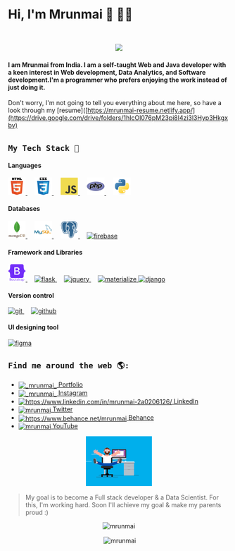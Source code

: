
# Hi, I'm Mrunmai 👋 👩‍💻
&nbsp; 
<p align="center" width="100%">
  <img src="https://github.com/your-username/your-repo-name/raw/main/path/to/your-image.png">
</p>

#### I am Mrunmai from India. I am a self-taught Web and Java developer with a keen interest in Web development, Data Analytics, and Software development.I'm a programmer who prefers enjoying the work instead of just doing it.

Don't worry, I'm not going to tell you everything about me here, so have a look through my [resume]([https://mrunmai-resume.netlify.app/](https://drive.google.com/drive/folders/1hIcOl076pM23pi8l4zi3l3Hyp3Hkgxbv)
&nbsp;
## `My Tech Stack 🤘`

#### Languages

>
 <p align="left";> 
     <a href="#" target="_blank"> <img src="https://raw.githubusercontent.com/devicons/devicon/master/icons/html5/html5-original-wordmark.svg" alt="html5" width="40" height="40"/> </a> &nbsp &nbsp 
      <a href="#" target="_blank"> <img src="https://raw.githubusercontent.com/devicons/devicon/master/icons/css3/css3-original-wordmark.svg" alt="css3" width="40" height="40"/> </a>  &nbsp &nbsp 
     <a href="#" target="_blank"> 
      <img src="https://raw.githubusercontent.com/devicons/devicon/master/icons/javascript/javascript-original.svg" alt="javascript" width="40" height="40"/> </a>  
 &nbsp &nbsp 
      <a href="#" target="_blank"> <img src="https://raw.githubusercontent.com/devicons/devicon/master/icons/php/php-original.svg" alt="php" width="40" height="40"/> </a> 
  &nbsp &nbsp 
      <a href="#" target="_blank"> <img src="https://raw.githubusercontent.com/devicons/devicon/master/icons/python/python-original.svg" alt="python" width="40" height="40"/> </a> 
</p>

#### Databases
>
 <p align="left"> 
     <a href="#" target="_blank"> <img src="https://raw.githubusercontent.com/devicons/devicon/master/icons/mongodb/mongodb-original-wordmark.svg" alt="mongodb" width="40" height="40"/> </a>  &nbsp &nbsp 
     <a href="#" target="_blank"> <img src="https://raw.githubusercontent.com/devicons/devicon/master/icons/mysql/mysql-original-wordmark.svg" alt="mysql" width="40" height="40"/> </a>  &nbsp &nbsp 
         <a href="#" target="_blank"> <img src="https://raw.githubusercontent.com/devicons/devicon/master/icons/postgresql/postgresql-plain.svg" alt="postgresql" width="40" height="40"/> </a>  &nbsp &nbsp 
     <a href="#" target="_blank"> <img src="https://www.vectorlogo.zone/logos/firebase/firebase-icon.svg" alt="firebase" width="40" height="40"/> </a> 
</p>

#### Framework and Libraries
> 
  <p align="left"> 
 <a href="#" target="_blank"> <img src="https://raw.githubusercontent.com/devicons/devicon/master/icons/bootstrap/bootstrap-plain-wordmark.svg" alt="bootstrap" width="40" height="40"/> </a>  &nbsp &nbsp 
 <a href="#" target="_blank"> <img src="https://www.vectorlogo.zone/logos/pocoo_flask/pocoo_flask-icon.svg" alt="flask" width="40" height="40"/> </a>  &nbsp &nbsp 
 <a href="#" target="_blank"> <img src="https://bs-uploads.toptal.io/blackfish-uploads/components/skill_page/content/logo_file/logo/195509/jquery-61c323b5e33214d6c3d442ed276eab68.png" alt="jquery" width="40" height="40"/> </a> &nbsp &nbsp
<a href="#" target="_blank"> <img src="https://raw.githubusercontent.com/prplx/svg-logos/5585531d45d294869c4eaab4d7cf2e9c167710a9/svg/materialize.svg" alt="materialize" width="40" height="40"/> </a>
<a href="#" target="_blank"> <img src="https://w7.pngwing.com/pngs/10/113/png-transparent-django-web-development-web-framework-python-software-framework-django-text-trademark-logo-thumbnail.png" alt="django" width="40" height="40"/> </a></p>

#### Version control
>
 <p align="left"> 
 <a href="#" target="_blank"> <img src="https://www.vectorlogo.zone/logos/git-scm/git-scm-icon.svg" alt="git" width="40" height="40"/> </a>  &nbsp &nbsp
 <a href="#" target="_blank"> <img src="https://www.freepnglogos.com/uploads/512x512-logo-png/512x512-logo-github-icon-35.png" alt="github" width="40" height="40"/></a> 
</p>

#### UI designing tool
>
 <p align="left"> <a href="#" target="_blank"> <img src="https://www.vectorlogo.zone/logos/figma/figma-icon.svg" alt="figma" width="40" height="40"/></a> 
</p>
     
## `Find me around the web 🌎:`
> 

* <a href="http://mrunmai.tech/" target="blank">  <img align="center" src="https://creazilla-store.fra1.digitaloceanspaces.com/emojis/43211/desktop-computer-emoji-clipart-md.png" alt="_mrunmai_" height="25" width="25" /> Portfolio </a>
* <a href="https://instagram.com/__mrunmai__" target="blank">  <img align="center" src="https://raw.githubusercontent.com/rahuldkjain/github-profile-readme-generator/master/src/images/icons/Social/instagram.svg" alt="_mrunmai_" height="20" width="20" /> Instagram </a>
* <a href="https://www.linkedin.com/in/mrunmai-2a0206126/" target="blank">  <img align="center" src="https://raw.githubusercontent.com/rahuldkjain/github-profile-readme-generator/master/src/images/icons/Social/linked-in-alt.svg" alt="https://www.linkedin.com/in/mrunmai-2a0206126/" height="20" width="20" /> LinkedIn </a>
* <a href="https://twitter.com/mrunmai" target="blank">  <img align="center" src="https://raw.githubusercontent.com/rahuldkjain/github-profile-readme-generator/master/src/images/icons/Social/twitter.svg" alt="mrunmai" height="20" width="20" /> Twitter </a>
* <a href="https://www.behance.net/mrunmai" target="blank"> <img align="center" src="https://raw.githubusercontent.com/rahuldkjain/github-profile-readme-generator/master/src/images/icons/Social/behance.svg" alt="https://www.behance.net/mrunmai" height="20" width="20" /> Behance </a>
* <a href="https://www.youtube.com/channel/UC370GTtJnvWs8wDH9UXoBzQ?view_as=subscriber" target="blank"> <img align="center" src="https://raw.githubusercontent.com/rahuldkjain/github-profile-readme-generator/master/src/images/icons/Social/youtube.svg" alt="mrunmai" height="20" width="20" /> YouTube  </a> 

<p align="center">
  <img src="https://raw.githubusercontent.com/TanCodes/readme_img/main/ezgif-6-c5c72c3f9fb3.gif">
</p>

> My goal is to become a Full stack developer & a Data Scientist.
>For this, I'm working hard. Soon I'll achieve my goal & make my parents proud :)

<p align="center"> <img src="https://komarev.com/ghpvc/?username=mrunmai&label=Profile%20views&color=0e75b6&style=flat" alt="mrunmai" /> </p>

<p align="center">&nbsp;<img align="center" src="https://github-readme-stats.vercel.app/api?username=mrunmai&show_icons=true&locale=en" alt="mrunmai" /></p>
